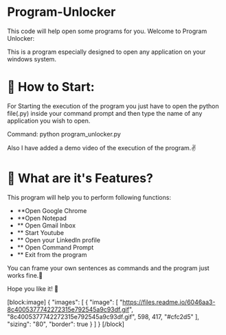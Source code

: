 # Program-Unlocker
This code will  help open some programs for you.
Welcome to Program Unlocker:


This is a program especially designed to open any application on your windows system.

# 📝 How to Start:

For Starting the execution of the program you just have to open the python file(.py) inside your command prompt and then type the name of any application you wish to open. 

Command: python program_unlocker.py

Also I have added a demo video of the execution of the program.✌️

# 🚦 What are it's Features?

This program will help you to perform following functions:

  *  **Open Google Chrome
  * **Open Notepad
  * ** Open Gmail Inbox
  * ** Start Youtube
  * ** Open your LinkedIn profile
  * ** Open Command Prompt
  * ** Exit from the program

You can frame your own sentences as commands and the program just works fine.🥰

Hope you like it! 💙 
 

[block:image]
{
  "images": [
    {
      "image": [
        "https://files.readme.io/6046aa3-8c4005377742272315e792545a9c93df.gif",
        "8c4005377742272315e792545a9c93df.gif",
        598,
        417,
        "#cfc2d5"
      ],
      "sizing": "80",
      "border": true
    }
  ]
}
[/block]
